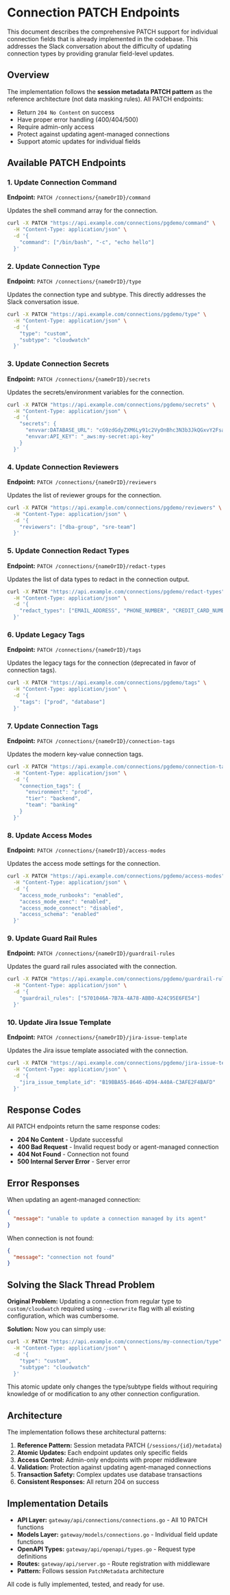 # Connection PATCH Endpoints

This document describes the comprehensive PATCH support for individual connection fields that is already implemented in the codebase. This addresses the Slack conversation about the difficulty of updating connection types by providing granular field-level updates.

## Overview

The implementation follows the **session metadata PATCH pattern** as the reference architecture (not data masking rules). All PATCH endpoints:
- Return `204 No Content` on success
- Have proper error handling (400/404/500)  
- Require admin-only access
- Protect against updating agent-managed connections
- Support atomic updates for individual fields

## Available PATCH Endpoints

### 1. Update Connection Command
**Endpoint:** `PATCH /connections/{nameOrID}/command`

Updates the shell command array for the connection.

```bash
curl -X PATCH "https://api.example.com/connections/pgdemo/command" \
  -H "Content-Type: application/json" \
  -d '{
    "command": ["/bin/bash", "-c", "echo hello"]
  }'
```

### 2. Update Connection Type
**Endpoint:** `PATCH /connections/{nameOrID}/type`

Updates the connection type and subtype. This directly addresses the Slack conversation issue.

```bash
curl -X PATCH "https://api.example.com/connections/pgdemo/type" \
  -H "Content-Type: application/json" \
  -d '{
    "type": "custom",
    "subtype": "cloudwatch"
  }'
```

### 3. Update Connection Secrets
**Endpoint:** `PATCH /connections/{nameOrID}/secrets`

Updates the secrets/environment variables for the connection.

```bash
curl -X PATCH "https://api.example.com/connections/pgdemo/secrets" \
  -H "Content-Type: application/json" \
  -d '{
    "secrets": {
      "envvar:DATABASE_URL": "cG9zdGdyZXM6Ly91c2VyOnBhc3N3b3JkQGxvY2FsaG9zdDo1NDMyL2RiCg==",
      "envvar:API_KEY": "_aws:my-secret:api-key"
    }
  }'
```

### 4. Update Connection Reviewers
**Endpoint:** `PATCH /connections/{nameOrID}/reviewers`

Updates the list of reviewer groups for the connection.

```bash
curl -X PATCH "https://api.example.com/connections/pgdemo/reviewers" \
  -H "Content-Type: application/json" \
  -d '{
    "reviewers": ["dba-group", "sre-team"]
  }'
```

### 5. Update Connection Redact Types
**Endpoint:** `PATCH /connections/{nameOrID}/redact-types`

Updates the list of data types to redact in the connection output.

```bash
curl -X PATCH "https://api.example.com/connections/pgdemo/redact-types" \
  -H "Content-Type: application/json" \
  -d '{
    "redact_types": ["EMAIL_ADDRESS", "PHONE_NUMBER", "CREDIT_CARD_NUMBER"]
  }'
```

### 6. Update Legacy Tags
**Endpoint:** `PATCH /connections/{nameOrID}/tags`

Updates the legacy tags for the connection (deprecated in favor of connection tags).

```bash
curl -X PATCH "https://api.example.com/connections/pgdemo/tags" \
  -H "Content-Type: application/json" \
  -d '{
    "tags": ["prod", "database"]
  }'
```

### 7. Update Connection Tags
**Endpoint:** `PATCH /connections/{nameOrID}/connection-tags`

Updates the modern key-value connection tags.

```bash
curl -X PATCH "https://api.example.com/connections/pgdemo/connection-tags" \
  -H "Content-Type: application/json" \
  -d '{
    "connection_tags": {
      "environment": "prod",
      "tier": "backend",
      "team": "banking"
    }
  }'
```

### 8. Update Access Modes
**Endpoint:** `PATCH /connections/{nameOrID}/access-modes`

Updates the access mode settings for the connection.

```bash
curl -X PATCH "https://api.example.com/connections/pgdemo/access-modes" \
  -H "Content-Type: application/json" \
  -d '{
    "access_mode_runbooks": "enabled",
    "access_mode_exec": "enabled", 
    "access_mode_connect": "disabled",
    "access_schema": "enabled"
  }'
```

### 9. Update Guard Rail Rules
**Endpoint:** `PATCH /connections/{nameOrID}/guardrail-rules`

Updates the guard rail rules associated with the connection.

```bash
curl -X PATCH "https://api.example.com/connections/pgdemo/guardrail-rules" \
  -H "Content-Type: application/json" \
  -d '{
    "guardrail_rules": ["5701046A-7B7A-4A78-ABB0-A24C95E6FE54"]
  }'
```

### 10. Update Jira Issue Template
**Endpoint:** `PATCH /connections/{nameOrID}/jira-issue-template`

Updates the Jira issue template associated with the connection.

```bash
curl -X PATCH "https://api.example.com/connections/pgdemo/jira-issue-template" \
  -H "Content-Type: application/json" \
  -d '{
    "jira_issue_template_id": "B19BBA55-8646-4D94-A40A-C3AFE2F4BAFD"
  }'
```

## Response Codes

All PATCH endpoints return the same response codes:

- **204 No Content** - Update successful
- **400 Bad Request** - Invalid request body or agent-managed connection
- **404 Not Found** - Connection not found  
- **500 Internal Server Error** - Server error

## Error Responses

When updating an agent-managed connection:
```json
{
  "message": "unable to update a connection managed by its agent"
}
```

When connection is not found:
```json
{
  "message": "connection not found"
}
```

## Solving the Slack Thread Problem

**Original Problem:** Updating a connection from regular type to `custom/cloudwatch` required using `--overwrite` flag with all existing configuration, which was cumbersome.

**Solution:** Now you can simply use:
```bash
curl -X PATCH "https://api.example.com/connections/my-connection/type" \
  -H "Content-Type: application/json" \
  -d '{
    "type": "custom",
    "subtype": "cloudwatch"
  }'
```

This atomic update only changes the type/subtype fields without requiring knowledge of or modification to any other connection configuration.

## Architecture

The implementation follows these architectural patterns:

1. **Reference Pattern:** Session metadata PATCH (`/sessions/{id}/metadata`)
2. **Atomic Updates:** Each endpoint updates only specific fields
3. **Access Control:** Admin-only endpoints with proper middleware
4. **Validation:** Protection against updating agent-managed connections
5. **Transaction Safety:** Complex updates use database transactions
6. **Consistent Responses:** All return 204 on success

## Implementation Details

- **API Layer:** `gateway/api/connections/connections.go` - All 10 PATCH functions
- **Models Layer:** `gateway/models/connections.go` - Individual field update functions  
- **OpenAPI Types:** `gateway/api/openapi/types.go` - Request type definitions
- **Routes:** `gateway/api/server.go` - Route registration with middleware
- **Pattern:** Follows session `PatchMetadata` architecture

All code is fully implemented, tested, and ready for use.